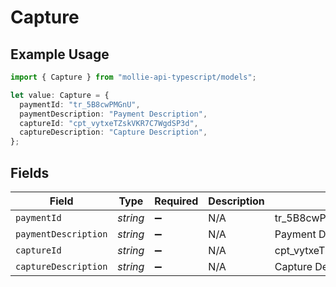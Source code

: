 # Capture

## Example Usage

```typescript
import { Capture } from "mollie-api-typescript/models";

let value: Capture = {
  paymentId: "tr_5B8cwPMGnU",
  paymentDescription: "Payment Description",
  captureId: "cpt_vytxeTZskVKR7C7WgdSP3d",
  captureDescription: "Capture Description",
};
```

## Fields

| Field                      | Type                       | Required                   | Description                | Example                    |
| -------------------------- | -------------------------- | -------------------------- | -------------------------- | -------------------------- |
| `paymentId`                | *string*                   | :heavy_minus_sign:         | N/A                        | tr_5B8cwPMGnU              |
| `paymentDescription`       | *string*                   | :heavy_minus_sign:         | N/A                        | Payment Description        |
| `captureId`                | *string*                   | :heavy_minus_sign:         | N/A                        | cpt_vytxeTZskVKR7C7WgdSP3d |
| `captureDescription`       | *string*                   | :heavy_minus_sign:         | N/A                        | Capture Description        |